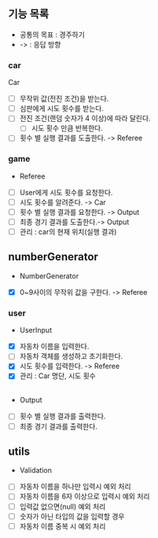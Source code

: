 ## 기능 목록
- 공통의 목표 : 경주하기
- -> : 응답 방향

### car
Car
- [ ] 무작위 값(전진 조건)을 받는다.
- [ ] 심판에게 시도 횟수를 받는다.
- [ ] 전진 조건(랜덤 숫자가 4 이상)에 따라 달린다.
    - [ ] 시도 횟수 만큼 반복한다.
- [ ] 횟수 별 실행 결과를 도출한다. -> Referee

### game
- Referee
- [ ] User에게 시도 횟수를 요청한다.
- [ ] 시도 횟수를 알려준다. -> Car
- [ ] 횟수 별 실행 결과를 요청한다. -> Output
- [ ] 최종 경기 결과를 도출한다.-> Output
- [ ] 관리 : car의 현재 위치(실행 결과)

## numberGenerator
- NumberGenerator
- [x] 0~9사이의 무작위 값을 구한다. -> Referee

### user
- UserInput
- [x] 자동차 이름을 입력한다.
- [ ] 자동차 객체를 생성하고 초기화한다.
- [x] 시도 횟수를 입력한다. -> Referee
- [x] 관리 : Car 명단, 시도 횟수
  <br/><br/>
- Output
- [ ] 횟수 별 실행 결과를 출력한다.
- [ ] 최종 경기 결과를 출력한다.

## utils
- Validation
-[ ] 자동차 이름을 하나만 입력시 예외 처리
-[ ] 자동차 이름을 6자 이상으로 입력시 예외 처리
-[ ] 입력값 없으면(null) 예외 처리
-[ ] 숫자가 아닌 타입의 값을 입력할 경우
-[ ] 자동차 이름 중복 시 예외 처리